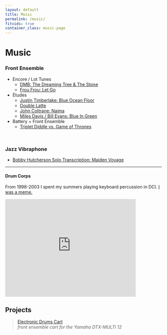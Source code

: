 ```yaml
---
layout: default
title: Music
permalink: /music/
fitvids: true
container_class: music-page
---
```

# Music

### Front Ensemble

* Encore / Lot Tunes
    * [DMB: The Dreaming Tree & The&nbsp;Stone](../dave-matthews-glassmen/)
    * [Frou Frou: Let Go](../let-go/)
* Études
    * [Justin Timberlake: Blue Ocean Floor](../blue-ocean-floor/)
    * [Double Latte](../double-latte/)
    * [John Coltrane: Naima](../naima/)
    * [Miles Davis / Bill Evans: Blue In Green](../blue-in-green/)
* Battery + Front Ensemble
    * [Triplet Diddle vs. Game of Thrones](../triplet-diddle-game-of-thrones/)

<br>

### Jazz Vibraphone

* [Bobby Hutcherson Solo Transcription: Maiden&nbsp;Voyage](../bobby-hutcherson-maiden-voyage/)

<hr>

#### Drum Corps
From 1998-2003 I spent my summers playing keyboard percussion in DCI.
[I was a meme.](http://www.quickmeme.com/Extremely-Photogenic-Marimba-Guy/)

<iframe width="420" height="315" src="https://www.youtube.com/embed/Xxxcd7uTD3I?rel=0"
        frameborder="0" allowfullscreen>
</iframe>

## Projects
> [Electronic Drums Cart](../electronic-drums-cart/)
<br>_front ensemble cart for the Yamaha DTX-MULTI 12_
